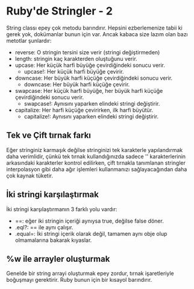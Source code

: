 # Ruby'de Stringler - 2

String classı epey çok metodu barındırır. Hepsini ezberlemenize tabii ki gerek yok, dokümanlar bunun için var. Ancak kabaca size lazım olan bazı metotlar şunlardır:

- reverse: O stringin tersini size verir (stringi değiştirmeden)
- length: stringin kaç karakterden oluştuğunu verir.
- upcase: Her küçük harfi büyüğe çevirdiğindeki sonucu verir.
  - upcase!: Her küçük harfi büyüğe çevirir.
- downcase: Her büyük harfi küçüğe çevirdiğindeki sonucu verir.
  - downcase: Her büyük harfi küçüğe çevirir.
- swapcase: Her küçük harfi büyüğe, her büyük harfi küçüğe çevirdiğindeki sonucu verir.
  - swapcase!: Aynısını yaparken elindeki stringi değiştirir.
- capitalize: Her harfi küçüğe çevirirken, ilk harfi büyütür.
  - capitalize!: Aynısını yaparken elindeki stringi değiştirir. 

## Tek ve Çift tırnak farkı

Eğer stringiniz karmaşık değilse stringinizi tek karakterle yapılandırmak daha verimlidir, çünkü tek tırnak kullandığınızda sadece '\' karakterlerinin arkasındaki karakterler kontrol edilirken, çift tırnakla tanımlanan stringler interpolasyon gibi daha ağır işlemleri kullanmanızı sağlayacağından daha çok kaynak tüketir.

## İki stringi karşılaştırmak

İki stringi karşılaştırmanın 3 farklı yolu vardır:
- ==: eğer iki stringin içeriği aynıysa true, değilse false döner.
- .eql?: == ile aynı çalışır.
- .equal=: İki stringi içerik olarak değil, tamamen aynı obje olup olmamalarına bakarak kıyaslar.

## %w ile arrayler oluşturmak

Genelde bir string arrayi oluşturmak epey zordur, tırnak işaretleriyle boğuşmayı gerektirir. Ruby bunun için bir kısayol barındırır.